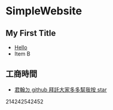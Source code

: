 # SimpleWebsite

## My First Title
+ [Hello](https://penut85420.github.io/SimpleWebsite/Hello)
+ Item B

## 工商時間
+ [君翰ㄉ github 拜託大家多多幫我按 star](https://github.com/jasperlin1996/)

214242542452
